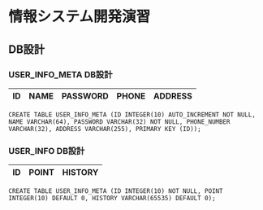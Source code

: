 # 情報システム開発演習



## DB設計

### USER_INFO_META DB設計
|ID |NAME|PASSWORD|PHONE|ADDRESS|
|---|----|--------|-----|-------|

```
CREATE TABLE USER_INFO_META (ID INTEGER(10) AUTO_INCREMENT NOT NULL, NAME VARCHAR(64), PASSWORD VARCHAR(32) NOT NULL, PHONE_NUMBER VARCHAR(32), ADDRESS VARCHAR(255), PRIMARY KEY (ID));
```



### USER_INFO DB設計
|ID | POINT | HISTORY | 
|---|-------|---------|
```
CREATE TABLE USER_INFO_META (ID INTEGER(10) NOT NULL, POINT INTEGER(10) DEFAULT 0, HISTORY VARCHAR(65535) DEFAULT 0);
```